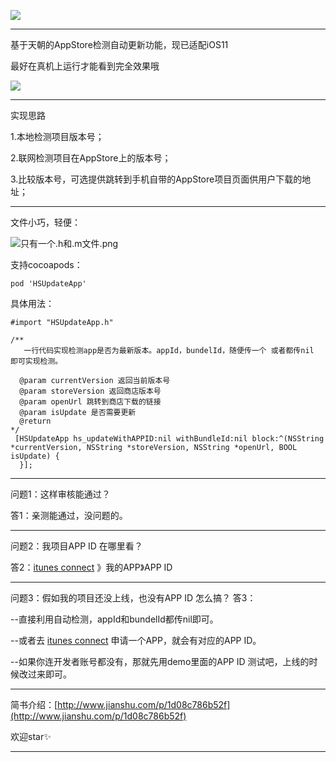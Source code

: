 
![](http://upload-images.jianshu.io/upload_images/2923333-9ea6356bfcee6c4b.png?imageMogr2/auto-orient/strip%7CimageView2/2/w/1240)

***
基于天朝的AppStore检测自动更新功能，现已适配iOS11

最好在真机上运行才能看到完全效果哦





![](http://upload-images.jianshu.io/upload_images/2923333-8e18020d930c9d04.gif?imageMogr2/auto-orient/strip)




***
实现思路

1.本地检测项目版本号；

2.联网检测项目在AppStore上的版本号；

3.比较版本号，可选提供跳转到手机自带的AppStore项目页面供用户下载的地址；
***
文件小巧，轻便：

![只有一个.h和.m文件.png](http://upload-images.jianshu.io/upload_images/2923333-3a2c1de010ebd857.png?imageMogr2/auto-orient/strip%7CimageView2/2/w/1240)

支持cocoapods：

```
pod 'HSUpdateApp'
```

具体用法：


```
#import "HSUpdateApp.h"
```

```
/**
   一行代码实现检测app是否为最新版本。appId，bundelId，随便传一个 或者都传nil 即可实现检测。

  @param currentVersion 返回当前版本号
  @param storeVersion 返回商店版本号
  @param openUrl 跳转到商店下载的链接
  @param isUpdate 是否需要更新
  @return 
*/
 [HSUpdateApp hs_updateWithAPPID:nil withBundleId:nil block:^(NSString *currentVersion, NSString *storeVersion, NSString *openUrl, BOOL isUpdate) {
  }];
```


***
问题1：这样审核能通过？

答1：亲测能通过，没问题的。
***
问题2：我项目APP ID 在哪里看？

答2：[itunes connect](https://itunesconnect.apple.com/) 》我的APP》APP ID
***
问题3：假如我的项目还没上线，也没有APP ID 怎么搞？
答3：

--直接利用自动检测，appId和bundelId都传nil即可。

--或者去 [itunes connect](https://itunesconnect.apple.com/)  申请一个APP，就会有对应的APP ID。

--如果你连开发者账号都没有，那就先用demo里面的APP ID 测试吧，上线的时候改过来即可。

***
简书介绍：[http://www.jianshu.com/p/1d08c786b52f](http://www.jianshu.com/p/1d08c786b52f)

欢迎star✨
***

